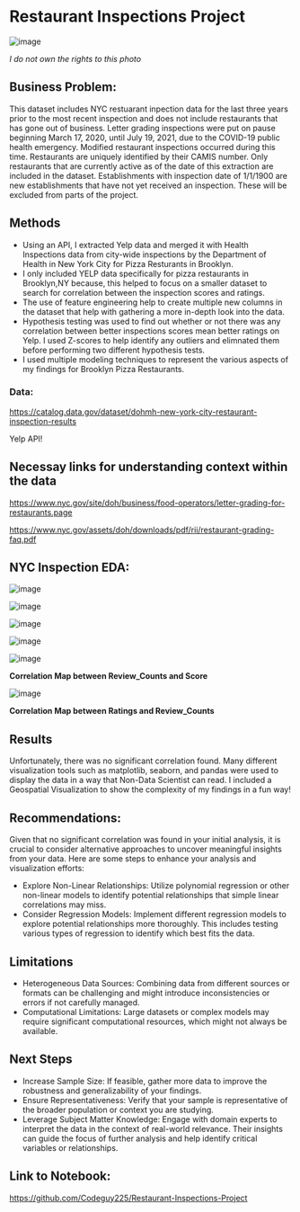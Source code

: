 # **Restaurant Inspections Project**

![image](https://github.com/user-attachments/assets/7c016f6b-36b0-4ae3-bf70-beacceac4709)

*I do not own the rights to this photo*

## **Business Problem:**

This dataset includes NYC restuarant inpection data for the last three years prior to the most recent inspection and does not include restaurants that has gone out of business. Letter grading inspections were put on pause beginning March 17, 2020, until July 19, 2021, due to the COVID-19 public health emergency. Modified restaurant inspections occurred during this time. Restaurants are uniquely identified by their CAMIS number. Only restaurants that are currently active as of the date of this extraction are included in the dataset. Establishments with inspection date of 1/1/1900 are new establishments that have not yet received an inspection. These will be excluded from parts of the project. 

## **Methods**

- Using an API, I extracted Yelp data and merged it with Health Inspections data from city-wide inspections by the Department of Health in New York City for Pizza Resturants in Brooklyn.
- I only included YELP data specifically for pizza restaurants in Brooklyn,NY because, this helped to focus on a smaller dataset to search for correlation between the inspection scores and ratings.
- The use of feature engineering help to create multiple new columns in the dataset that help with gathering a more in-depth look into the data.
- Hypothesis testing was used to find out whether or not there was any correlation between better inspections scores mean better ratings on Yelp. I used Z-scores to help identify any outliers and elimnated them before performing two different hypothesis tests.
- I used multiple modeling techniques to represent the various aspects of my findings for Brooklyn Pizza Restaurants.
   
### **Data:**

https://catalog.data.gov/dataset/dohmh-new-york-city-restaurant-inspection-results

Yelp API!

## **Necessay links for understanding context within the data**

https://www.nyc.gov/site/doh/business/food-operators/letter-grading-for-restaurants.page

https://www.nyc.gov/assets/doh/downloads/pdf/rii/restaurant-grading-faq.pdf

## **NYC Inspection EDA:**

![image](https://github.com/user-attachments/assets/e7c61d9f-1b1c-4e2c-a38a-21c89c43b7b4)

![image](https://github.com/user-attachments/assets/671d829c-0f28-4ee5-8a47-1254a19b5939)

![image](https://github.com/user-attachments/assets/1c8b8a20-58f3-4d48-b276-8f378d7cf3f3)

![image](https://github.com/user-attachments/assets/80c2d8e3-471b-4970-87cc-973027f23b58)

![image](https://github.com/user-attachments/assets/ec18a675-b1a7-4332-b0f3-386613331501)

**Correlation Map between Review_Counts and Score**

![image](https://github.com/user-attachments/assets/9ee029a3-65f0-476d-8d92-6baea85e9c36)

**Correlation Map between Ratings and Review_Counts**

## **Results**

Unfortunately, there was no significant correlation found. Many different visualization tools such as matplotlib, seaborn, and pandas were used to display the data in a way that Non-Data Scientist can read. I included a Geospatial Visualization to show the complexity of my findings in a fun way!


## **Recommendations:**

Given that no significant correlation was found in your initial analysis, it is crucial to consider alternative approaches to uncover meaningful insights from your data. Here are some steps to enhance your analysis and visualization efforts:

- Explore Non-Linear Relationships: Utilize polynomial regression or other non-linear models to identify potential relationships that simple linear correlations may miss.
- Consider Regression Models: Implement different regression models to explore potential relationships more thoroughly. This includes testing various types of regression to identify which best fits the data.

## **Limitations**

- Heterogeneous Data Sources: Combining data from different sources or formats can be challenging and might introduce inconsistencies or errors if not carefully managed.
- Computational Limitations: Large datasets or complex models may require significant computational resources, which might not always be available.

## **Next Steps**

- Increase Sample Size: If feasible, gather more data to improve the robustness and generalizability of your findings.
- Ensure Representativeness: Verify that your sample is representative of the broader population or context you are studying.
- Leverage Subject Matter Knowledge: Engage with domain experts to interpret the data in the context of real-world relevance. Their insights can guide the focus of further analysis and help identify critical variables or relationships.
  
## **Link to Notebook:**

https://github.com/Codeguy225/Restaurant-Inspections-Project
